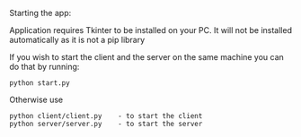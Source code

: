 Starting the app:

Application requires Tkinter to be installed on your PC. It will not be installed automatically as it is not a pip library

If you wish to start the client and the server on the same machine you can do that by running:
```
python start.py
```
Otherwise use
```
python client/client.py    - to start the client
python server/server.py    - to start the server
```
